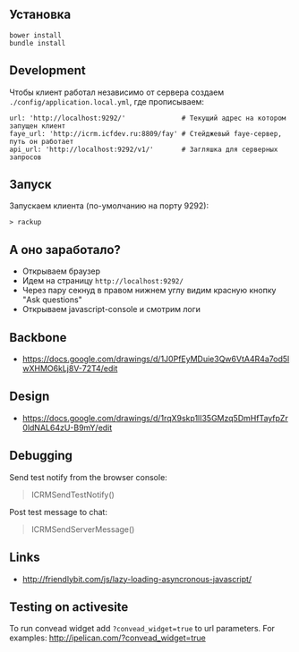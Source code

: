 Установка
---------

    bower install
    bundle install


Development
-----------

Чтобы клиент работал независимо от сервера создаем `./config/application.local.yml`, где прописываем:

    url: 'http://localhost:9292/'              # Текущий адрес на котором запущен клиент
    faye_url: 'http://icrm.icfdev.ru:8809/fay' # Стейджевый faye-сервер, путь он работает
    api_url: 'http://localhost:9292/v1/'       # Загляшка для серверных запросов

Запуск
------

Запускаем клиента (по-умолчанию на порту 9292):

    > rackup
    
    
А оно заработало?
-----------------

* Открываем браузер
* Идем на страницу `http://localhost:9292/`
* Через пару секнуд в правом нижнем углу видим красную  кнопку "Ask questions"
* Открываем javascript-console и смотрим логи

Backbone
--------

* https://docs.google.com/drawings/d/1J0PfEyMDuie3Qw6VtA4R4a7od5lwXHMO6kLj8V-72T4/edit

Design
------

* https://docs.google.com/drawings/d/1rqX9skp1lI35GMzq5DmHfTayfpZr0ldNAL64zU-B9mY/edit


Debugging
---------

Send test notify from the browser console:

   > ICRMSendTestNotify()

Post test message to chat:

   > ICRMSendServerMessage()
   

Links
-----

* http://friendlybit.com/js/lazy-loading-asyncronous-javascript/


Testing on activesite
---------------------

To run convead widget add `?convead_widget=true` to url parameters. For
examples: http://ipelican.com/?convead_widget=true
